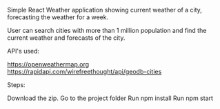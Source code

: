 Simple React Weather application showing current weather of a city, forecasting the weather for a week.

User can search cities with more than 1 million population and find the current weather and forecasts of the city.

API's used:

https://openweathermap.org
https://rapidapi.com/wirefreethought/api/geodb-cities



Steps:

Download the zip.
Go to the project folder
Run npm install
Run npm start
